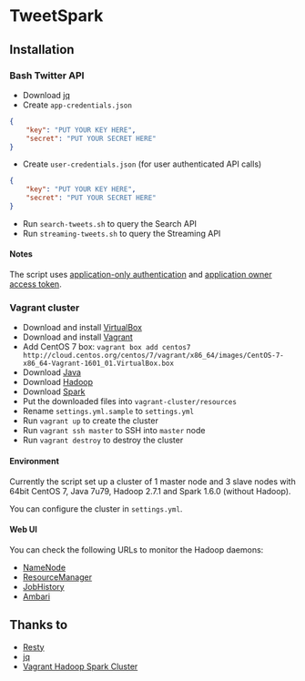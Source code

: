 # TweetSpark

## Installation

### Bash Twitter API
- Download [jq](https://stedolan.github.io/jq/download/)
- Create `app-credentials.json`
```JSON
{
    "key": "PUT YOUR KEY HERE",
    "secret": "PUT YOUR SECRET HERE"
}
```
- Create `user-credentials.json` (for user authenticated API calls)
```JSON
{
    "key": "PUT YOUR KEY HERE",
    "secret": "PUT YOUR SECRET HERE"
}
```
- Run `search-tweets.sh` to query the Search API
- Run `streaming-tweets.sh` to query the Streaming API

#### Notes
The script uses [application-only authentication](https://dev.twitter.com/oauth/application-only) and [application owner access token](https://dev.twitter.com/oauth/overview/application-owner-access-tokens).

### Vagrant cluster
- Download and install [VirtualBox](https://www.virtualbox.org/wiki/Downloads)
- Download and install [Vagrant](https://www.vagrantup.com/downloads.html)
- Add CentOS 7 box: `vagrant box add centos7 http://cloud.centos.org/centos/7/vagrant/x86_64/images/CentOS-7-x86_64-Vagrant-1601_01.VirtualBox.box`
- Download [Java](http://www.oracle.com/technetwork/java/javase/downloads/index.html)
- Download [Hadoop](http://hadoop.apache.org/releases.html)
- Download [Spark](http://spark.apache.org/downloads.html)
- Put the downloaded files into `vagrant-cluster/resources`
- Rename `settings.yml.sample` to `settings.yml`
- Run `vagrant up` to create the cluster
- Run `vagrant ssh master` to SSH into `master` node
- Run `vagrant destroy` to destroy the cluster

#### Environment
Currently the script set up a cluster of 1 master node and 3 slave nodes with 64bit CentOS 7, Java 7u79, Hadoop 2.7.1 and Spark 1.6.0 (without Hadoop).

You can configure the cluster in `settings.yml`.

#### Web UI
You can check the following URLs to monitor the Hadoop daemons:
- [NameNode](http://10.211.55.100:50070/dfshealth.html)
- [ResourceManager](http://10.211.55.100:8088/cluster)
- [JobHistory](http://10.211.55.100:19888/jobhistory)
- [Ambari](http://10.211.55.99:8080/)

## Thanks to
- [Resty](http://github.com/micha/resty)
- [jq](https://stedolan.github.io/jq/)
- [Vagrant Hadoop Spark Cluster](https://github.com/dnafrance/vagrant-hadoop-spark-cluster)
